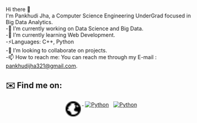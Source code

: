 Hi there 👋 <br />
I'm Pankhudi Jha, a Computer Science Engineering UnderGrad focused in Big Data Analytics. <br />
-🔭 I’m currently working on Data Science and Big Data.<br />
-🌱 I’m currently learning Web Development.<br />
-⚡Languages: C++, Python<br />
-👯 I’m looking to collaborate on projects.<br />
-📫 How to reach me: You can reach me through my E-mail : pankhudijha321@gmail.com.<br />

## ✉️ Find me on:


<p align="center">
 <a href="https://github.com/Pankhudi31" target="_blank" rel="noopener noreferrer"> <img src="https://raw.githubusercontent.com/iconic/open-iconic/master/svg/globe.svg" alt="Python" height="40" style="vertical-align:top; margin:4px"> </a>
 <a href="https://www.linkedin.com/in/pankhudi-jha-8a190718b/" target="_blank" rel="noopener noreferrer"> <img src="https://cdn.jsdelivr.net/npm/simple-icons@v3/icons/linkedin.svg" alt="Python" height="40" style="vertical-align:top; margin:4px"></a>
 <a href="mailto:pankhudijha321@gmail.com"> <img src="https://cdn.jsdelivr.net/npm/simple-icons@v3/icons/gmail.svg" alt="Python" height="40" style="vertical-align:top; margin:4px"></a>
</p>




<!--
**Pankhudi31/Pankhudi31** is a ✨ _special_ ✨ repository because its `README.md` (this file) appears on your GitHub profile.

Here are some ideas to get you started:

- 🔭 I’m currently working on ...
- 🌱 I’m currently learning ...
- 👯 I’m looking to collaborate on ...
- 🤔 I’m looking for help with ...
- 💬 Ask me about ...
- 📫 How to reach me: ...
- 😄 Pronouns: ...
- ⚡ Fun fact: ...
-->
